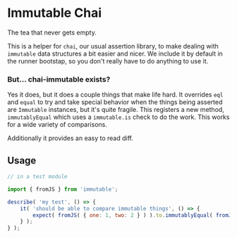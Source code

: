 # Immutable Chai
The tea that never gets empty.

This is a helper for `chai`, our usual assertion library, to make dealing with `immutable` data structures a bit easier and nicer. We include it by default in the runner bootstap, so you don't really have to do anything to use it.

### But... chai-immutable exists?
Yes it does, but it does a couple things that make life hard. It overrides `eql` and `equal` to try and take special behavior when the things being asserted are `Immutable` instances, but it's quite fragile. This registers a new method, `immutablyEqual` which uses a `immutable.is` check to do the work. This works for a wide variety of comparisons.

Additionally it provides an easy to read diff.

## Usage

```js
// in a test module

import { fromJS } from 'immutable';

describe( 'my test', () => {
	it( 'should be able to compare immutable things', () => {
		expect( fromJS( { one: 1, two: 2 } ) ).to.immutablyEqual( fromJS( { two: 2, one: 1 } ) );
	} );
} );

```
